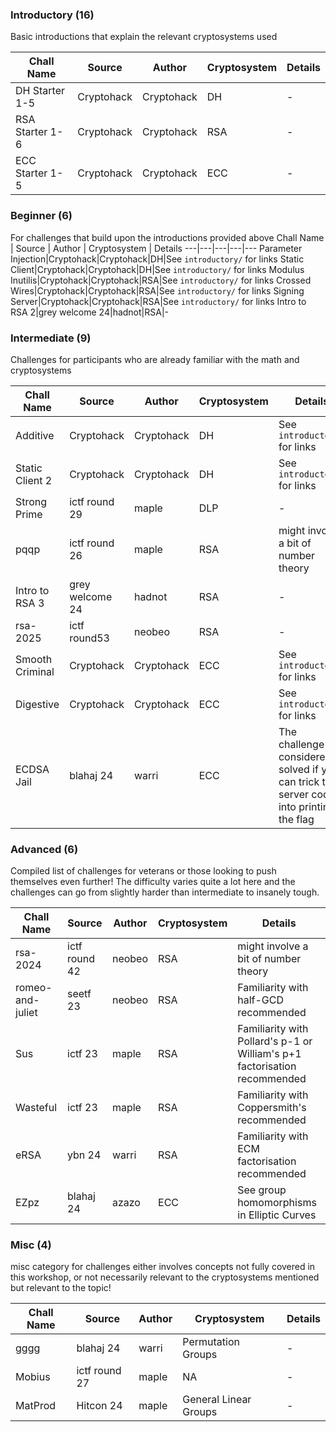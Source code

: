 ### Introductory (16)
Basic introductions that explain the relevant cryptosystems used

Chall Name | Source | Author | Cryptosystem | Details
---|---|---|---|---
DH Starter 1-5|Cryptohack|Cryptohack|DH|-
RSA Starter 1-6|Cryptohack|Cryptohack|RSA|-
ECC Starter 1-5|Cryptohack|Cryptohack|ECC|-


### Beginner (6)
For challenges that build upon the introductions provided above
Chall Name | Source | Author | Cryptosystem | Details
---|---|---|---|---
Parameter Injection|Cryptohack|Cryptohack|DH|See `introductory/` for links
Static Client|Cryptohack|Cryptohack|DH|See `introductory/` for links
Modulus Inutilis|Cryptohack|Cryptohack|RSA|See `introductory/` for links
Crossed Wires|Cryptohack|Cryptohack|RSA|See `introductory/` for links
Signing Server|Cryptohack|Cryptohack|RSA|See `introductory/` for links
Intro to RSA 2|grey welcome 24|hadnot|RSA|-


### Intermediate (9)
Challenges for participants who are already familiar with the math and cryptosystems

Chall Name | Source | Author | Cryptosystem | Details
---|---|---|---|---
Additive|Cryptohack|Cryptohack|DH|See `introductory/` for links
Static Client 2|Cryptohack|Cryptohack|DH|See `introductory/` for links
Strong Prime|ictf round 29|maple|DLP|-
pqqp|ictf round 26|maple|RSA|might involve a bit of number theory
Intro to RSA 3|grey welcome 24|hadnot|RSA|-
rsa-2025|ictf round53|neobeo|RSA|-
Smooth Criminal|Cryptohack|Cryptohack|ECC|See `introductory/` for links
Digestive|Cryptohack|Cryptohack|ECC|See `introductory/` for links
ECDSA Jail|blahaj 24|warri|ECC|The challenge is considered solved if you can trick the server code into printing the flag


### Advanced (6)
Compiled list of challenges for veterans or those looking to push themselves even further! The difficulty varies quite a lot here and the challenges can go from slightly harder than intermediate to insanely tough.

Chall Name | Source | Author | Cryptosystem | Details
---|---|---|---|---
rsa-2024|ictf round 42|neobeo|RSA|might involve a bit of number theory
romeo-and-juliet|seetf 23|neobeo|RSA|Familiarity with half-GCD recommended
Sus|ictf 23|maple|RSA|Familiarity with Pollard's p-1 or William's p+1 factorisation recommended
Wasteful|ictf 23|maple|RSA|Familiarity with Coppersmith's recommended
eRSA|ybn 24|warri|RSA|Familiarity with ECM factorisation recommended
EZpz|blahaj 24|azazo| ECC | See group homomorphisms in Elliptic Curves


### Misc (4)
misc category for challenges either involves concepts not fully covered in this workshop, or not necessarily relevant to the cryptosystems mentioned but relevant to the topic!

Chall Name | Source | Author | Cryptosystem | Details
---|---|---|---|---
gggg|blahaj 24|warri|Permutation Groups|-
Mobius|ictf round 27|maple|NA|-
MatProd|Hitcon 24|maple|General Linear Groups|-

<!-- I was planning to put Hitcon 22/Chimera in here (not to mention EZpz and eRSA take inpirations from parts of it), but it involves lattices so i'll save it for the last workshop -->
<!-- gggg was partially inspired from AZ's irrandomcible challenge in idekctf 24, but to this day i still do not understand irreps, neither am I intending to cover category theory, so it's not going to be in here -->
